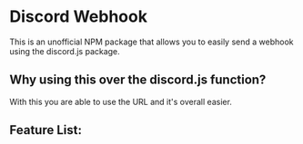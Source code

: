 # Discord Webhook

This is an unofficial NPM package that allows you to easily send a webhook using the discord.js package.

## Why using this over the discord.js function?

With this you are able to use the URL and it's overall easier.

## Feature List:
